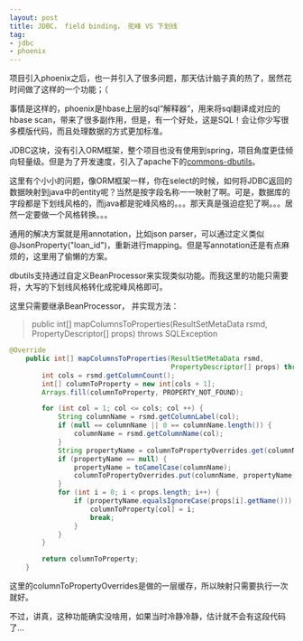 ```yaml
---
layout: post
title: JDBC， field binding， 驼峰 VS 下划线
tag:
- jdbc
- phoenix
---
```


项目引入phoenix之后，也一并引入了很多问题，那天估计脑子真的热了，居然花时间做了这样的一个功能；（

事情是这样的，phoenix是hbase上层的sql“解释器”，用来将sql翻译成对应的hbase scan，带来了很多副作用，但是，有一个好处，这是SQL！会让你少写很多模版代码，而且处理数据的方式更加标准。

JDBC这块，没有引入ORM框架，整个项目也没有使用到spring，项目角度更佳倾向轻量级。但是为了开发速度，引入了apache下的[commons-dbutils](https://commons.apache.org/proper/commons-dbutils/)。

这里有个小小的问题，像ORM框架一样，你在select的时候，如何将JDBC返回的数据映射到java中的entity呢？当然是按字段名称一一映射了啊。可是，数据库的字段都是下划线风格的，而java都是驼峰风格的。。。那天真是强迫症犯了啊。。。居然一定要做一个风格转换。。。

通用的解决方案就是用annotation，比如json parser，可以通过定义类似@JsonProperty("loan_id")，重新进行mapping。但是写annotation还是有点麻烦的，这里用了偷懒的方案。

dbutils支持通过自定义BeanProcessor来实现类似功能。而我这里的功能只需要将，大写的下划线风格转化成驼峰风格即可。

这里只需要继承BeanProcessor， 并实现方法：
>public int[] mapColumnsToProperties(ResultSetMetaData rsmd, PropertyDescriptor[] props) throws SQLException

```java
@Override
    public int[] mapColumnsToProperties(ResultSetMetaData rsmd,
                                        PropertyDescriptor[] props) throws SQLException {
        int cols = rsmd.getColumnCount();
        int[] columnToProperty = new int[cols + 1];
        Arrays.fill(columnToProperty, PROPERTY_NOT_FOUND);

        for (int col = 1; col <= cols; col ++) {
            String columnName = rsmd.getColumnLabel(col);
            if (null == columnName || 0 == columnName.length()) {
                columnName = rsmd.getColumnName(col);
            }
            String propertyName = columnToPropertyOverrides.get(columnName);
            if (propertyName == null) {
                propertyName = toCamelCase(columnName);
                columnToPropertyOverrides.put(columnName, propertyName);
            }
            for (int i = 0; i < props.length; i++) {
                if (propertyName.equalsIgnoreCase(props[i].getName())) {
                    columnToProperty[col] = i;
                    break;
                }
            }
        }

        return columnToProperty;
    }
```

这里的columnToPropertyOverrides是做的一层缓存，所以映射只需要执行一次就好。

不过，讲真，这种功能确实没啥用，如果当时冷静冷静，估计就不会有这段代码了...